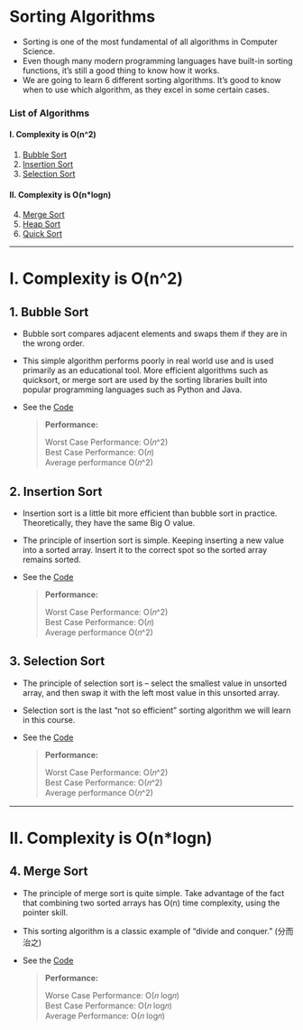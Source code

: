 # Sorting Algorithms

- Sorting is one of the most fundamental of all algorithms in Computer Science.
- Even though many modern programming languages have built-in sorting functions, it’s still a good thing to know how it works.
- We are going to learn 6 different sorting algorithms. It’s good to know when to use which algorithm, as they excel in some certain cases.

### List of Algorithms

#### I. Complexity is O(n^2)

1. [Bubble Sort](#1-bubble-sort)
2. [Insertion Sort](#2-insertion-sort)
3. [Selection Sort](#3-selection-sort)

#### II. Complexity is O(n\*logn)

4. [Merge Sort](#4-merge-sort)
5. [Heap Sort](#5-heap-sort)
6. [Quick Sort](#6-quick-sort)

---

# I. Complexity is O(n^2)

## 1. Bubble Sort

- Bubble sort compares adjacent elements and swaps them if they are in the wrong order.
- This simple algorithm performs poorly in real world use and is used primarily as an educational tool. More efficient algorithms such as quicksort, or merge sort are used by the sorting libraries built into popular programming languages such as Python and Java.
- See the [Code](/Sorting%20Algorithms/1_Bubble%20Sort/bubbleSort.js)

  > **Performance:**
  >
  > Worst Case Performance: O(𝑛^2)  
  > Best Case Performance: O(𝑛)  
  > Average performance O(𝑛^2)

## 2. Insertion Sort

- Insertion sort is a little bit more efficient than bubble sort in practice. Theoretically, they have the same Big O value.
- The principle of insertion sort is simple. Keeping inserting a new value into a sorted array. Insert it to the correct spot so the sorted array remains sorted.
- See the [Code](/Sorting%20Algorithms/2_Insertion%20Sort/insertionSort.js)

  > **Performance:**
  >
  > Worst Case Performance: O(𝑛^2)  
  > Best Case Performance: O(𝑛)  
  > Average performance O(𝑛^2)

## 3. Selection Sort

- The principle of selection sort is – select the smallest value in unsorted array, and then swap it with the left most value in this unsorted array.
- Selection sort is the last “not so efficient” sorting algorithm we will learn in this course.
- See the [Code](/Sorting%20Algorithms/3_Selection%20Sort/selectionSort.js)

  > **Performance:**
  >
  > Worst Case Performance: O(𝑛^2)  
  > Best Case Performance: O(𝑛^2)  
  > Average performance O(𝑛^2)

---

# II. Complexity is O(n\*logn)

## 4. Merge Sort

- The principle of merge sort is quite simple. Take advantage of the fact that combining two sorted arrays has O(n) time complexity, using the pointer skill.
- This sorting algorithm is a classic example of “divide and conquer.” (分而治之)

- See the [Code](/Sorting%20Algorithms/4_Merge%20Sort/mergeSort.js)

  > **Performance:**
  >
  > Worse Case Performance: O(𝑛 log⁡𝑛)  
  > Best Case Performance: O(𝑛 log⁡𝑛)  
  > Average Performance: O(𝑛 log⁡𝑛)
